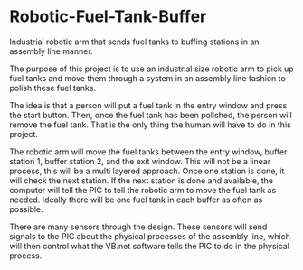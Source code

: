 # Robotic-Fuel-Tank-Buffer
Industrial robotic arm that sends fuel tanks to buffing stations in an assembly line manner.

The purpose of this project is to use an industrial size robotic arm to pick up fuel tanks and move them through a system in an assembly
line fashion to polish these fuel tanks.

The idea is that a person will put a fuel tank in the entry window and press the start button. Then, once the fuel tank has been polished,
the person will remove the fuel tank. That is the only thing the human will have to do in this project.

The robotic arm will move the fuel tanks between the entry window, buffer station 1, buffer station 2, and the exit window. This will
not be a linear process, this will be a multi layered approach. Once one station is done, it will check the next station. If the next
station is done and available, the computer will tell the PIC to tell the robotic arm to move the fuel tank as needed. Ideally there will
be one fuel tank in each buffer as often as possible.

There are many sensors through the design. These sensors will send signals to the PIC about the physical processes of the assembly line,
which will then control what the VB.net software tells the PIC to do in the physical process.
